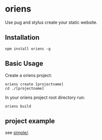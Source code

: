 # oriens
Use pug and stylus create your static website.

## Installation
```shell
npm install oriens -g
```

## Basic Usage
Create a oriens project:
```shell
oriens create [projectname]
cd ./[projectname]
```

In your oriens project root directory run:
```shell
oriens build
```

## project example
see [simple/](https://github.com/Zainking/oriens/tree/master/simple).